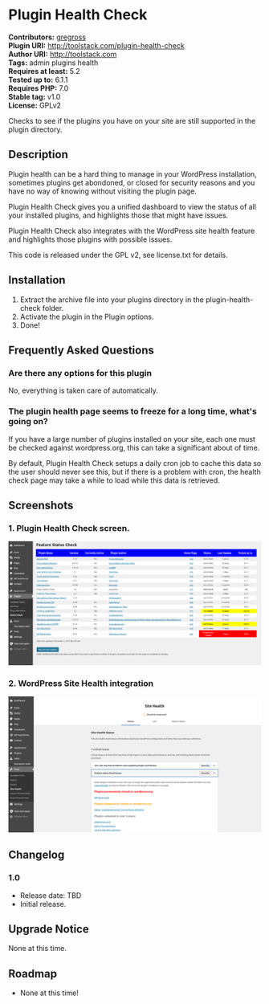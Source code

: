 # Plugin Health Check #
**Contributors:** [gregross](https://profiles.wordpress.org/gregross/)  
**Plugin URI:** http://toolstack.com/plugin-health-check  
**Author URI:** http://toolstack.com  
**Tags:** admin plugins health  
**Requires at least:** 5.2  
**Tested up to:** 6.1.1  
**Requires PHP:** 7.0  
**Stable tag:** v1.0  
**License:** GPLv2  

Checks to see if the plugins you have on your site are still supported in the plugin directory.

## Description ##

Plugin health can be a hard thing to manage in your WordPress installation, sometimes plugins get abondoned, or closed for security reasons and you have no way of knowing without visiting the plugin page.

Plugin Health Check gives you a unified dashboard to view the status of all your installed plugins, and highlights those that might have issues.

Plugin Health Check also integrates with the WordPress site health feature and highlights those plugins with possible issues.

This code is released under the GPL v2, see license.txt for details.

## Installation ##

1. Extract the archive file into your plugins directory in the plugin-health-check folder.
2. Activate the plugin in the Plugin options.
3. Done!

## Frequently Asked Questions ##

### Are there any options for this plugin ###

No, everything is taken care of automatically.

### The plugin health page seems to freeze for a long time, what's going on? ###

If you have a large number of plugins installed on your site, each one must be checked against wordpress.org, this can take a significant about of time.

By default, Plugin Health Check setups a daily cron job to cache this data so the user should never see this, but if there is a problem with cron, the health check page may take a while to load while this data is retrieved.

## Screenshots ##

### 1. Plugin Health Check screen. ###
![Plugin Health Check screen.](assets/screenshot-1.png)

### 2. WordPress Site Health integration ###
![WordPress Site Health integration](assets/screenshot-2.png)


## Changelog ##

### 1.0 ###

* Release date: TBD
* Initial release.

## Upgrade Notice ##

None at this time.

## Roadmap ##

* None at this time!
